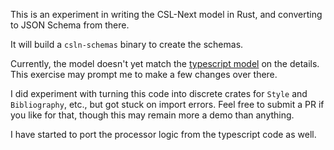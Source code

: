
This is an experiment in writing the CSL-Next model in Rust, and converting to JSON Schema from there.

It will build a `csln-schemas` binary to create the schemas.

Currently, the model doesn't yet match the [typescript model](https://github.com/bdarcus/csl-next) on the details. 
This exercise may prompt me to make a few changes over there.

I did experiment with turning this code into discrete crates for `Style` and `Bibliography`, etc., but got stuck on import errors. 
Feel free to submit a PR if you like for that, though this may remain more a demo than anything.

I have started to port the processor logic from the typescript code as well.
